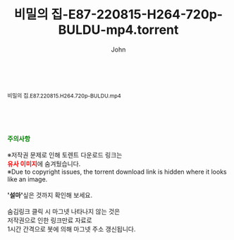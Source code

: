 ﻿---
layout: post
title:  "비밀의 집-E87-220815-H264-720p-BULDU-mp4.torrent"
author: John
categories: [ 드라마 ]
tags: [  ]
image:  
description: "비밀의 집-E87-220815-H264-720p-BULDU-mp4 torrent 정보 공유"
toc: true
toc_sticky: true
---

<br>
<div class="view-img">
<a class="view_image" href="http://torrentmobile62.com/bbs/view_image.php?fn=%2Fdata%2Ffile%2Fdrama%2F3735183265_0OeQ738y_2eed3e4b125d233980f2fa4fb0b5f17c16b54bb0.jpg" target="_blank"><img alt="" class="img-tag" content="http://torrentmobile62.com/data/file/drama/3735183265_0OeQ738y_2eed3e4b125d233980f2fa4fb0b5f17c16b54bb0.jpg" itemprop="image" src="http://torrentmobile62.com/data/file/drama/thumb-3735183265_0OeQ738y_2eed3e4b125d233980f2fa4fb0b5f17c16b54bb0_835x603.jpg"/></a></div><div class="view-content" itemprop="description">
<p><span style="font-size:12px;">비밀의 집.E87.220815.H264.720p-BULDU.mp4</span> </p> </div>
    
<br><br><br>
<p data-ke-size="size16"><b><span style="color: green;">주의사항</span></b><br /><br />※저작권 문제로 인해 토렌트 다운로드 링크는<br /><b><span style="color: red;">유사 이미지</span></b>에 숨겨뒀습니다.<br />※Due to copyright issues, the torrent download link is hidden where it looks like an image.<br /><br /><b>'설마'</b>싶은 것까지 확인해 보세요.<br /><br />숨김링크 클릭 시 마그넷 나타나지 않는 것은<br />저작권으로 인한 링크만료 자료로<br />1시간 간격으로 봇에 의해 마그넷 주소 갱신됩니다.</p>

